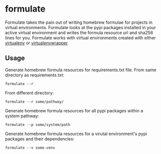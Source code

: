 # formulate
Formulate takes the pain out of writing homebrew formulae for projects in virtual environments. Formulate looks at the pypi packages installed in your active virtual environment and writes the formula resource url and sha256 lines for you.
Formulate works with virtual environments created with either [virtualenv](http://docs.python-guide.org/en/latest/dev/virtualenvs/) or [virtualenvwrapper](http://virtualenvwrapper.readthedocs.io/en/latest/index.html).
## Usage

Generate homebrew formula resources for requirements.txt file.
From same directory as requirements.txt:

`formulate --r`

From different directory:

`formulate --r some/pathway/`

Generate homebrew formula resources for all pypi packages within a system pathway:

`formulate --p some/system/path`

Generate homebrew formula resources for a virutal environment's pypi packages and their dependencies:

`formulate --v some-venv`
